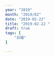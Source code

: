 ```yaml
---
year: "2019"
month: "2019/02"
date: "2019-02-22"
title: "2019-02-22 "
draft: true
tags: [
    "日報"
]

---
```


